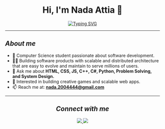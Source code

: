 <!-- 👋 Animated hi -->
<!-- <img src="https://raw.githubusercontent.com/ABSphreak/ABSphreak/master/gifs/Hi.gif" width="30px"> -->

<h1 align="center">Hi, I'm Nada Attia 👋</h1>

<div align="center">

[![Typing SVG](http://readme-typing-svg.herokuapp.com?size=24&center=true&vCenter=true&lines=Software+Engineer+%40Mrsool;Mentor+%40Adplist;Computer+Science+Student)](https://git.io/typing-svg)

</div>

---

<h2 align="left"><i><b>About me</b></i></h2>

- 🌱 Computer Science student passionate about software development.  
- 👩‍💻 Building software products with scalable and distributed architecture that are easy to evolve and maintain to serve millions of users.  
- 💬 Ask me about **HTML, CSS, JS, C++, C#, Python, Problem Solving, and System Design.**  
- 🚀 Interested in building creative games and scalable web apps.  
- 📫 Reach me at: **nada.2004444@gmail.com**

---

<h2 align="center"><i><b>Connect with me</b></i></h2>

<p align="center">
  <a href="https://www.linkedin.com/in/nada-attia-62b321296/">
    <img src="https://img.shields.io/badge/LinkedIn-Nada%20Attia-%230177B5?style=flat&logo=linkedin&logoColor=white"/>
  </a>
  <a href="https://github.com/NadaAttia04">
    <img src="https://img.shields.io/badge/GitHub-NadaAttia04-black?style=flat&logo=github"/>
  </a>
</p>
